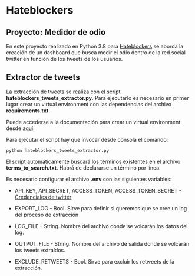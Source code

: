 # Hateblockers
## Proyecto: Medidor de odio

En este proyecto realizado en Python 3.8 para [Hateblockers](https://hateblockers.es/) se aborda la creación de un dashboard que busca medir el odio dentro de la red social twitter en función de los tweets de los usuarios.

## Extractor de tweets
La extracción de tweets se realiza con el script **hateblockers_tweets_extractor.py**. Para ejecutarlo es necesario en primer lugar crear un virtual environment con las dependencias del archivo **requirements.txt**.

Puede accederse a la documentación para crear un virtual environment desde [aquí](https://docs.python.org/3/library/venv.html).

Para ejecutar el script hay que invocar desde consola el comando:

```{bash}
python hateblockers_tweets_extractor.py
```

El script automáticamente buscará los términos existentes en el archivo **terms_to_search.txt**. Habrá de declararse un término por línea.

Es necesario configurar el archivo **.env** con las siguientes variables:

* API_KEY, API_SECRET, ACCESS_TOKEN, ACCESS_TOKEN_SECRET - [Credenciales de twitter](https://developer.twitter.com/en/docs/twitter-api/getting-started/getting-access-to-the-twitter-api)
  
* EXPORT_LOG - Bool. Sirve para definir si queremos que se cree un log del proceso de extracción
  
* LOG_FILE - String. Nombre del archivo donde se volcarán los datos del log.
  
* OUTPUT_FILE - String. Nombre del archivo de salida donde se volcarán los tweets extraídos.

* EXCLUDE_RETWEETS - Bool. Sirve para excluir los retweets de la extracción.